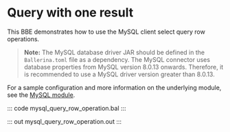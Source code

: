 # Query with one result

This BBE demonstrates how to use the MySQL client select query row operations. 

>**Note:** The MySQL database driver JAR should be defined in the `Ballerina.toml` file as a dependency. The MySQL connector uses database properties from MySQL version 8.0.13 onwards. Therefore, it is recommended to use a MySQL driver version greater than 8.0.13.

For a sample configuration and more information on the underlying module, see the [MySQL module](https://lib.ballerina.io/ballerinax/mysql/latest/).



::: code mysql_query_row_operation.bal :::

::: out mysql_query_row_operation.out :::